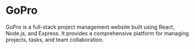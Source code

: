 # GoPro
GoPro is a full-stack project management website built using React, Node.js, and Express. It provides a comprehensive platform for managing projects, tasks, and team collaboration.
